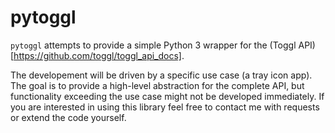 # pytoggl

`pytoggl` attempts to provide a simple Python 3 wrapper for the (Toggl
API)[https://github.com/toggl/toggl_api_docs].

The developement will be driven by a specific use case (a tray icon app). The
goal is to provide a high-level abstraction for the complete API, but
functionality exceeding the use case might not be developed immediately. If you
are interested in using this library feel free to contact me with requests or
extend the code yourself.
